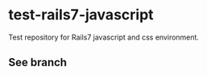 # test-rails7-javascript

Test repository for Rails7 javascript and css environment.

## See branch
